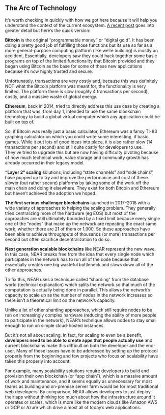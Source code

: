 ## The Arc of Technology

It’s worth checking in quickly with how we got here because it will help you understand the context of the current ecosystem. [A recent post](https://near.org/blog/the-evolution-of-the-open-web/) goes into greater detail but here’s the quick version:

**Bitcoin** is the original “programmable money” or “digital gold”. It has been doing a pretty good job of fulfilling those functions but its use so far as a more general-purpose computing platform (like we’re building) is mostly an accident. Essentially, developers saw they could hack together some basic programs on top of the limited functionality that Bitcoin provided and they began using Bitcoin as the base for some of these new applications because it’s now highly trusted and secure.

Unfortunately, transactions are very costly and, because this was definitely NOT what the Bitcoin platform was meant for, the functionality is very limited. The platform there is slow (roughly 4 transactions per second), costly, and a massive waste of global energy.

**Ethereum**, back in 2014, tried to directly address this use case by creating a platform that was, from day 1, intended to use the same blockchain technology to build a global virtual computer which any application could be built on top of.

So, if Bitcoin was really just a basic calculator, Ethereum was a fancy TI-83 graphing calculator on which you could write some interesting, if basic, games. While it put lots of good ideas into place, it is also rather slow (14 transactions per second) and still quite costly for developers to use. They’ve tried to upgrade this but are now having difficulty pivoting because of how much technical work, value storage and community growth has already occurred in their legacy model.

**“Layer 2” scaling** solutions, including “state channels” and “side chains”, have popped up to try and improve the performance and cost of these slower (but rather secure) platforms by taking some of the work off the main chain and doing it elsewhere. They exist for both Bitcoin and Ethereum but haven’t achieved the adoption we hoped.

**The first serious challenger blockchains** launched in 2017–2018 with a wide variety of approaches to helping the scaling problem. They generally tried centralizing more of the hardware (eg EOS) but most of the approaches are still ultimately bounded by a fixed limit because every single one of the “nodes” that make up the network are repeating the exact same work, whether there are 21 of them or 1,000. So these approaches have been able to achieve throughputs of thousands (or more) transactions per second but often sacrifice decentralization to do so.

**Next generation scalable blockchains** like NEAR represent the new wave. In this case, NEAR breaks free from the idea that every single node which participates in the network has to run all of the code because that essentially creates one big wasteful bottleneck and slows down all of the other approaches.

To fix this, NEAR uses a technique called “sharding” from the database world (technical explanation) which splits the network so that much of the computation is actually being done in parallel. This allows the network’s capacity to scale up as the number of nodes in the network increases so there isn’t a theoretical limit on the network’s capacity.

Unlike a lot of other sharding approaches, which still require nodes to be run on increasingly complex hardware (reducing the ability of more people to participate in the network), NEAR’s technique allows nodes to stay small enough to run on simple cloud-hosted instances.

But it’s not all about scaling. In fact, for scaling to even be a benefit, **developers need to be able to create apps that people actually use** and current blockchains make this difficult on both the developer and the end-user. Many of these issues have to be addressed by setting up the protocol properly from the beginning and few projects who focus on scalability have taken this properly into account.

For example, many scalability solutions require developers to build and provision their own blockchain (or “app chain”), which is a massive amount of work and maintenance, and it seems equally as unnecessary for most teams as building and on-premise server farm would be for most traditional web developers. By comparison, NEAR allows developers to just deploy their app without thinking too much about how the infrastructure around it operates or scales, which is more like the modern clouds like Amazon AWS or GCP or Azure which drive almost all of today’s web applications.
